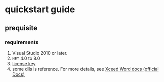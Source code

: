 # quickstart guide
## prequisite
### requirements
1. Visual Studio 2010 or later.
2. `NET` 4.0 to 8.0
3. [license key](https://doc.xceed.com/xceed-document-libraries-for-net/Licensing.html).
4. some dlls is reference.
For more details, see [Xceed Word docs (official Docs)](https://doc.xceed.com/xceed-document-libraries-for-net/webframe.html#rootWelcome.html)

